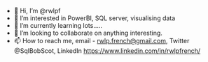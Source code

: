 - 👋 Hi, I’m @rwlpf
- 👀 I’m interested in PowerBI, SQL server, visualising data
- 🌱 I’m currently learning lots.....
- 💞️ I’m looking to collaborate on anything interesting.
- 📫 How to reach me, email - rwlp.french@gmail.com, Twitter @SqlBobScot, LinkedIn https://www.linkedin.com/in/rwlpfrench/

<!---
rwlpf/rwlpf is a ✨ special ✨ repository because its `README.md` (this file) appears on your GitHub profile.
You can click the Preview link to take a look at your changes.
--->
